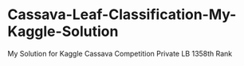 # Cassava-Leaf-Classification-My-Kaggle-Solution
My Solution for Kaggle Cassava Competition Private LB 1358th Rank
